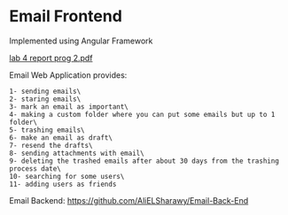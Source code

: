 # Email Frontend
Implemented using Angular Framework

[lab 4 report prog 2.pdf](https://github.com/AliELSharawy/Email-Front-End/files/8628002/lab.4.report.prog.2.pdf)

Email Web Application provides:

    1- sending emails\
    2- staring emails\
    3- mark an email as important\
    4- making a custom folder where you can put some emails but up to 1 folder\
    5- trashing emails\
    6- make an email as draft\
    7- resend the drafts\
    8- sending attachments with email\
    9- deleting the trashed emails after about 30 days from the trashing process date\
    10- searching for some users\
    11- adding users as friends

Email Backend: https://github.com/AliELSharawy/Email-Back-End
